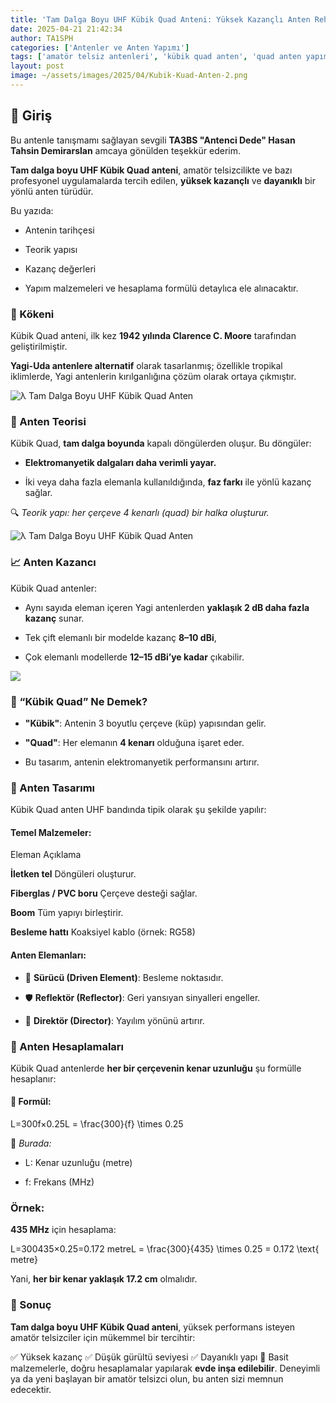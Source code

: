 ```yaml
---
title: 'Tam Dalga Boyu UHF Kübik Quad Anteni: Yüksek Kazançlı Anten Rehberi'
date: 2025-04-21 21:42:34
author: TA1SPH
categories: ['Antenler ve Anten Yapımı']
tags: ['amatör telsiz antenleri', 'kübik quad anten', 'quad anten yapımı', 'uhf yönlü anten', 'yüksek kazançlı anten']
layout: post
image: ~/assets/images/2025/04/Kubik-Kuad-Anten-2.png
---
```


## 📡 Giriş

Bu antenle tanışmamı sağlayan sevgili **TA3BS "Antenci Dede" Hasan Tahsin Demirarslan** amcaya gönülden teşekkür ederim.

**Tam dalga boyu UHF Kübik Quad anteni**, amatör telsizcilikte ve bazı profesyonel uygulamalarda tercih edilen, **yüksek kazançlı** ve **dayanıklı** bir yönlü anten türüdür.

Bu yazıda:

- Antenin tarihçesi

- Teorik yapısı

- Kazanç değerleri

- Yapım malzemeleri ve hesaplama formülü
  detaylıca ele alınacaktır.

### 📜 Kökeni

Kübik Quad anteni, ilk kez **1942 yılında Clarence C. Moore** tarafından geliştirilmiştir.

**Yagi-Uda antenlere alternatif** olarak tasarlanmış; özellikle tropikal iklimlerde, Yagi antenlerin kırılganlığına çözüm olarak ortaya çıkmıştır.

![λ Tam Dalga Boyu UHF Kübik Quad Anten](/assets/images/2025/04/λ-Tam-Dalga-Boyu-UHF-Kubik-Quad-Anten.png)

### 📘 Anten Teorisi

Kübik Quad, **tam dalga boyunda** kapalı döngülerden oluşur. Bu döngüler:

- **Elektromanyetik dalgaları daha verimli yayar.**

- İki veya daha fazla elemanla kullanıldığında, **faz farkı** ile yönlü kazanç sağlar.

🔍 _Teorik yapı: her çerçeve 4 kenarlı (quad) bir halka oluşturur._

![λ Tam Dalga Boyu UHF Kübik Quad Anten](/assets/images/2025/04/Kubik-Kuad-Anten-2.png)

### 📈 Anten Kazancı

Kübik Quad antenler:

- Aynı sayıda eleman içeren Yagi antenlerden **yaklaşık 2 dB daha fazla kazanç** sunar.

- Tek çift elemanlı bir modelde kazanç **8–10 dBi**,

- Çok elemanlı modellerde **12–15 dBi’ye kadar** çıkabilir.

![](/assets/images/2025/04/Kubik-Kuad-Anten-Yagi-karsilastirma.png)

### 🧩 “Kübik Quad” Ne Demek?

- **"Kübik"**: Antenin 3 boyutlu çerçeve (küp) yapısından gelir.

- **"Quad"**: Her elemanın **4 kenarı** olduğuna işaret eder.

- Bu tasarım, antenin elektromanyetik performansını artırır.

### 🔧 Anten Tasarımı

Kübik Quad anten UHF bandında tipik olarak şu şekilde yapılır:

#### Temel Malzemeler:

Eleman
Açıklama

**İletken tel**
Döngüleri oluşturur.

**Fiberglas / PVC boru**
Çerçeve desteği sağlar.

**Boom**
Tüm yapıyı birleştirir.

**Besleme hattı**
Koaksiyel kablo (örnek: RG58)

#### Anten Elemanları:

- 🎯 **Sürücü (Driven Element)**: Besleme noktasıdır.

- 🛡️ **Reflektör (Reflector)**: Geri yansıyan sinyalleri engeller.

- 🚀 **Direktör (Director)**: Yayılım yönünü artırır.

### 📏 Anten Hesaplamaları

Kübik Quad antenlerde **her bir çerçevenin kenar uzunluğu** şu formülle hesaplanır:

#### 🔢 Formül:

L=300f×0.25L = \frac{300}{f} \times 0.25

📌 _Burada:_

- L: Kenar uzunluğu (metre)

- f: Frekans (MHz)

### Örnek:

**435 MHz** için hesaplama:

L=300435×0.25=0.172 metreL = \frac{300}{435} \times 0.25 = 0.172 \text{ metre}

Yani, **her bir kenar yaklaşık 17.2 cm** olmalıdır.

### 🏁 Sonuç

**Tam dalga boyu UHF Kübik Quad anteni**, yüksek performans isteyen amatör telsizciler için mükemmel bir tercihtir:

✅ Yüksek kazanç
✅ Düşük gürültü seviyesi
✅ Dayanıklı yapı
🔧 Basit malzemelerle, doğru hesaplamalar yapılarak **evde inşa edilebilir**. Deneyimli ya da yeni başlayan bir amatör telsizci olun, bu anten sizi memnun edecektir.
